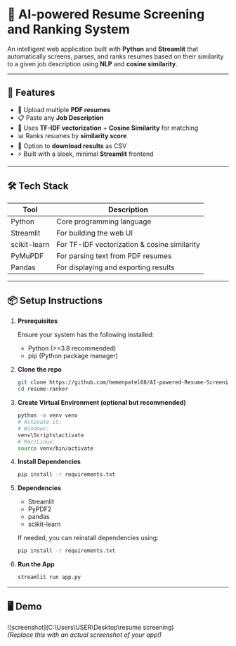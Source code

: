 # 🧠 AI-powered Resume Screening and Ranking System

An intelligent web application built with **Python** and **Streamlit** that automatically screens, parses, and ranks resumes based on their similarity to a given job description using **NLP** and **cosine similarity**.

---

## 🚀 Features

- 📄 Upload multiple **PDF resumes**
- 📋 Paste any **Job Description**
- 🧠 Uses **TF-IDF vectorization** + **Cosine Similarity** for matching
- 📊 Ranks resumes by **similarity score**
- 💾 Option to **download results** as CSV
- ⚡ Built with a sleek, minimal **Streamlit** frontend

---

## 🛠️ Tech Stack

| Tool       | Description                            |
|------------|----------------------------------------|
| Python     | Core programming language              |
| Streamlit  | For building the web UI                |
| scikit-learn | For TF-IDF vectorization & cosine similarity |
| PyMuPDF    | For parsing text from PDF resumes      |
| Pandas     | For displaying and exporting results   |

---

## 📦  Setup Instructions

1. **Prerequisites**

   Ensure your system has the following installed:

   - Python (>=3.8 recommended)
   - pip (Python package manager)

2. **Clone the repo**
   ```bash
   git clone https://github.com/hemenpatel68/AI-powered-Resume-Screening-and-Ranking-System
   cd resume-ranker

3. **Create Virtual Environment (optional but recommended)**
   ```bash
   python -m venv venv
   # Activate it:
   # Windows:
   venv\Scripts\activate
   # Mac/Linux:
   source venv/bin/activate

4. **Install Dependencies**
   ```bash
   pip install -r requirements.txt

5. **Dependencies**

   - Streamlit
   - PyPDF2
   - pandas
   - scikit-learn

   If needed, you can reinstall dependencies using:

   ```bash
   pip install -r requirements.txt

6. **Run the App**
   ```bash
   streamlit run app.py

---

## 🖥️ Demo

![screenshot](C:\Users\USER\Desktop\resume screening)  
*(Replace this with an actual screenshot of your app!)*

